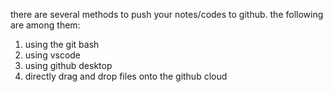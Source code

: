 there are several methods to push your notes/codes to github. the following are among them:
1. using the git bash
2. using vscode
3. using github desktop
4. directly drag and drop files onto the github cloud

